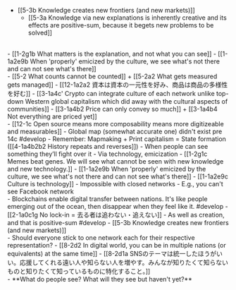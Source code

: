 - [[5-3b Knowledge creates new frontiers (and new markets)]]
  - [[5-3a Knowledge via new explanations is inherently creative and its effects are positive-sum, because it begets new problems to be solved]]
<br>
- [[1-2g1b What matters is the explanation, and not what you can see]]
  - [[1-1a2e9b When 'properly' emicized by the culture, we see what's not there and can not see what's there]]
<br>
- [[5-2 What counts cannot be counted]] + [[5-2a2 What gets measured gets managed]]
  - [[12-1a2a2 資本は資本の一元性を好み、商品は商品の多様性を好む]]
    - [[3-1a4c' Crypto can integrate culture of each network unlike top-down Western global capitalism which did away with the cultural aspects of communities]]
  - [[3-1a4b2 Price can only convey so much]] + [[3-1a4b4 Not everything are priced yet]]
<br>
- [[12-1c Open source means more composability means more digitizeable and measurables]]
- Global map (somewhat accurate one) didn't exist pre 14c #develop 
  - Remember: Mapmaking + Print capitalism = State formation ([[4-1a4b2b2 History repeats and reverses]])
- When people can see something they’ll fight over it
  - Via technology, emicization
    - [[1-2g1c Memes beat genes. We will see what cannot be seen with new knowledge and new technology.]]
    - [[1-1a2e9b When 'properly' emicized by the culture, we see what's not there and can not see what's there]]
      - [[1-1a2e9c Culture is technology]]
  - Impossible with closed networks
    - E.g., you can't see Facebook network
<br>
- Blockchains enable digital transfer between nations. It's like people emerging out of the ocean, then disappear when they feel like it. #develop 
  - [[2-1a0c1g No lock-in = 去る者は追わない・追えない]]
    - As well as creation, and that is positive-sum #develop 
      - [[5-3b Knowledge creates new frontiers (and new markets)]]
<br>
- Should everyone stick to one network each for their respective representation?
  - [[8-2d2 In digital world, you can be in multiple nations (or equivalents) at the same time]]
    - [[8-2d1a SNSのテーマは統一したほうがいい。応援してくれる遠い人や知らない人を増やす。みんなが知りたくて知らないものと知りたくて知っているものに特化すること。]]
<br>
- **What do people see? What will they see but haven't yet?**